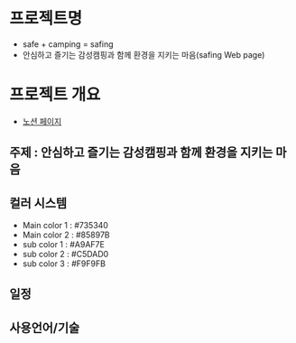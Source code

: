 # 프로젝트명
* safe + camping = safing
* 안심하고 즐기는 감성캠핑과 함께 환경을 지키는 마음(safing Web page)

# 프로젝트 개요
* [노션 페이지](https://guttural-bat-8b0.notion.site/Team-Project-A-b3187b8ababc4d318bee428ab8242a1f)

## 주제 : 안심하고 즐기는 감성캠핑과 함께 환경을 지키는 마음

## 컬러 시스템
- Main color 1  : #735340
- Main color 2  : #85897B
- sub color 1 : #A9AF7E
- sub color 2 : #C5DAD0
- sub color 3 : #F9F9FB

## 일정

## 사용언어/기술
